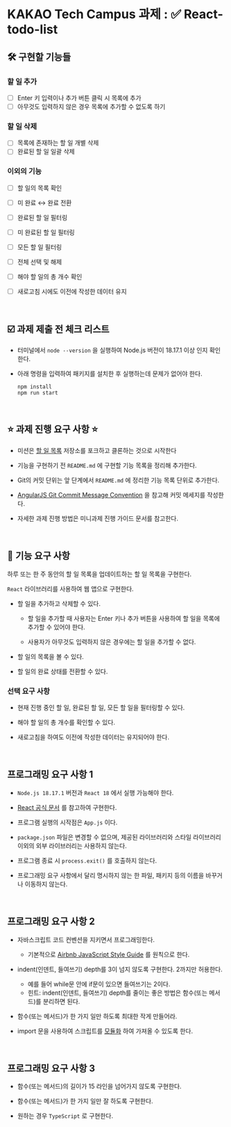 <h1> KAKAO Tech Campus 과제 : ✅ React-todo-list </h1>


<h2>🛠️ 구현할 기능들</h2>

<h3>할 일 추가</h3>

- [ ] Enter 키 입력이나 추가 버튼 클릭 시 목록에 추가 
- [ ] 아무것도 입력하지 않은 경우 목록에 추가할 수 없도록 하기 

<h3>할 일 삭제</h3>

- [ ] 목록에 존재하는 할 일 개별 삭제
- [ ] 완료된 할 일 일괄 삭제

<h3>이외의 기능</h3>

- [ ] 할 일의 목록 확인
- [ ] 미 완료 ↔ 완료 전환
- [ ] 완료된 할 일 필터링
- [ ] 미 완료된 할 일 필터링
- [ ] 모든 할 일 필터링
- [ ] 전체 선택 및 해제
- [ ] 해야 할 일의 총 개수 확인
- [ ] 새로고침 시에도 이전에 작성한 데이터 유지


<br>



<h2>☑️ 과제 제출 전 체크 리스트</h2>

- 터미널에서 `node --version` 을 실행하여 Node.js 버전이 18.17.1 이상 인지 확인한다.
- 아래 명령을 입력하여 패키지를 설치한 후 실행하는데 문제가 없어야 한다.

  ```
  npm install
  npm run start
  ``` 

<br>


<h2>⭐️ 과제 진행 요구 사항 ⭐️</h2>

- 미션은 <a href = "https://github.com/next-step/react-todo-list-precourse">할 일 목록</a> 저장소를 포크하고 클론하는 것으로 시작한다

- 기능을 구현하기 전 `README.md` 에 구현할 기능 목록을 정리해 추가한다.

- Git의 커밋 단위는 앞 단계에서 `README.md` 에 정리한 기능 목록 단위로 추가한다.

- <a href = "https://gist.github.com/stephenparish/9941e89d80e2bc58a153">AngularJS Git Commit Message Convention</a> 을 참고해 커밋 메세지를 작성한다.

- 자세한 과제 진행 방법은 미니과제 진행 가이드 문서를 참고한다.

<br>



<h2>📌 기능 요구 사항</h2>

하루 또는 한 주 동안의 할 일 목록을 업데이트하는 할 일 목록을 구현한다.

`React` 라이브러리를 사용하여 웹 앱으로 구현한다.


- 할 일을 추가하고 삭제할 수 있다.

  - 할 일을 추가할 때 사용자는 Enter 키나 추가 버튼을 사용하여 할 일을 목록에 추가할 수 있어야 한다.

  - 사용자가 아무것도 입력하지 않은 경우에는 할 일을 추가할 수 없다.

- 할 일의 목록을 볼 수 있다.

- 할 일의 완료 상태를 전환할 수 있다.

<h3> 선택 요구 사항</h3>

- 현재 진행 중인 할 일, 완료된 할 일, 모든 할 일을 필터링할 수 있다.

- 해야 할 일의 총 개수를 확인할 수 있다.

- 새로고침을 하여도 이전에 작성한 데이터는 유지되어야 한다.


<br>



<h2>프로그래밍 요구 사항 1</h2>

- `Node.js 18.17.1` 버전과 `React 18` 에서 실행 가능해야 한다.

- <a href = "https://ko.react.dev/">React 공식 문서</a> 를 참고하여 구현한다.

- 프로그램 실행의 시작점은 `App.js` 이다.

- `package.json` 파일은 변경할 수 없으며, 제공된 라이브러리와 스타일 라이브러리 이외의 외부 라이브러리는 사용하지 않는다.

- 프로그램 종료 시 `process.exit()` 를 호출하지 않는다.

- 프로그래밍 요구 사항에서 달리 명시하지 않는 한 파일, 패키지 등의 이름을 바꾸거나 이동하지 않는다.

<br>


<h2>프로그래밍 요구 사항 2 </h2>

- 자바스크립트 코드 컨벤션을 지키면서 프로그래밍한다.
  - 기본적으로 <a href="https://github.com/airbnb/javascript">Airbnb JavaScript Style Guide</a> 를 원칙으로 한다.

- indent(인덴트, 들여쓰기) depth를 3이 넘지 않도록 구현한다. 2까지만 허용한다.
  - 예를 들어 while문 안에 if문이 있으면 들여쓰기는 2이다.
  - 힌트: indent(인덴트, 들여쓰기) depth를 줄이는 좋은 방법은 함수(또는 메서드)를 분리하면 된다.

- 함수(또는 메서드)가 한 가지 일만 하도록 최대한 작게 만들어라.

- import 문을 사용하여 스크립트를 <a href="https://developer.mozilla.org/ko/docs/Web/JavaScript/Guide/Modules">모듈화</a> 하여 가져올 수 있도록 한다.

<br>


<h2>프로그래밍 요구 사항 3 </h2>

- 함수(또는 메서드)의 길이가 15 라인을 넘어가지 않도록 구현한다.

- 함수(또는 메서드)가 한 가지 일만 잘 하도록 구현한다.

- 원하는 경우 `TypeScript` 로 구현한다.
